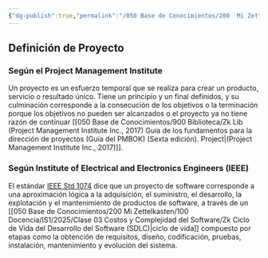```yaml
---
{"dg-publish":true,"permalink":"/050 Base de Conocimientos/200  Mi Zettelkasten/100 Docencia/IS2/2025/Clase 07 Administración de Proyectos/Zk Definición de Proyecto/","tags":["#definir"]}
---
```


## Definición de Proyecto

### Según el Project Management Institute

Un proyecto es un esfuerzo temporal que se realiza para crear un producto, servicio o resultado único. Tiene un principio y un final definidos, y su culminación corresponde a la consecución de los objetivos o la terminación porque los objetivos no pueden ser alcanzados o el proyecto ya no tiene razón de continuar [[050 Base de Conocimientos/900 Biblioteca/Zk Lib (Project Management Institute Inc., 2017) Guía de los fundamentos para la dirección de proyectos (Guía del PMBOK) (Sexta edición). Project\|(Project Management Institute Inc., 2017)]]. 


### Según Institute of Electrical and Electronics Engineers (IEEE)

El estándar [IEEE Std 1074](https://www.google.com/url?sa=t&source=web&rct=j&opi=89978449&url=https://standards.ieee.org/ieee/1074/3580/&ved=2ahUKEwiZ_uiT-rWPAxXAILkGHe2aHK4QFnoECAoQAQ&usg=AOvVaw2QdG0NqR2229UYS-7dFTJh) dice que un proyecto de software corresponde a una aproximación lógica a la adquisición, el suministro, el desarrollo, la explotación y el mantenimiento de productos de software, a través de un [[050 Base de Conocimientos/200  Mi Zettelkasten/100 Docencia/IS1/2025/Clase 03 Costos y Complejidad del Software/Zk Ciclo de Vida del Desarrollo del Software (SDLC)\|ciclo de vida]] compuesto por etapas como la obtención de requisitos, diseño, codificación, pruebas, instalación, mantenimiento y evolución del sistema.  
